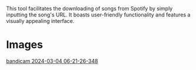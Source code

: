 This tool facilitates the downloading of songs from Spotify by simply inputting the song's URL. It boasts user-friendly functionality and features a visually appealing interface.


<H1>Images</H1>

[bandicam 2024-03-04 06-21-26-348](https://github.com/Criftcking/Spotify-Music-Downloader/assets/86767725/8429f6d0-5bce-4649-8593-e810e6da9bca)
